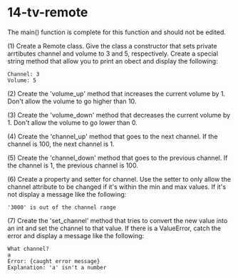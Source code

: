 # 14-tv-remote

The main() function is complete for this function and should not be edited.


(1) Create a Remote class. Give the class a constructor that sets private arrtibutes channel and volume to 3 and 5, respectively. Create a special string method that allow you to print an obect and display the following:
```
Channel: 3
Volume: 5
```
(2) Create the 'volume\_up' method that increases the current volume by 1. Don't allow the volume to go higher than 10.


(3) Create the 'volume\_down' method that decreases the current volume by 1. Don't allow the volume to go lower than 0.


(4) Create the 'channel\_up' method that goes to the next channel. If the channel is 100, the next channel is 1.


(5) Create the 'channel\_down' method that goes to the previous channel. If the channel is 1, the previous channel is 100.


(6) Create a property and setter for channel. Use the setter to only allow the channel attribute to be changed if it's within the min and max values. If it's not display a message like the following:
```
'3000' is out of the channel range
```

(7) Create the 'set\_channel' method that tries to convert the new value into an int and set the channel to that value. If there is a ValueError, catch the error and display a message like the following:
```
What channel?
a
Error: {caught error message}
Explanation: 'a' isn't a number
```